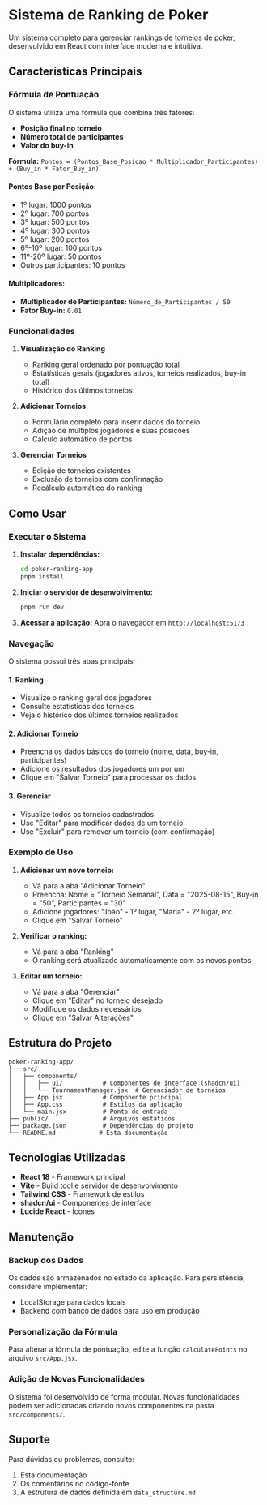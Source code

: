 # Sistema de Ranking de Poker

Um sistema completo para gerenciar rankings de torneios de poker, desenvolvido em React com interface moderna e intuitiva.

## Características Principais

### Fórmula de Pontuação
O sistema utiliza uma fórmula que combina três fatores:
- **Posição final no torneio**
- **Número total de participantes**
- **Valor do buy-in**

**Fórmula:** `Pontos = (Pontos_Base_Posicao * Multiplicador_Participantes) + (Buy_in * Fator_Buy_in)`

#### Pontos Base por Posição:
- 1º lugar: 1000 pontos
- 2º lugar: 700 pontos
- 3º lugar: 500 pontos
- 4º lugar: 300 pontos
- 5º lugar: 200 pontos
- 6º-10º lugar: 100 pontos
- 11º-20º lugar: 50 pontos
- Outros participantes: 10 pontos

#### Multiplicadores:
- **Multiplicador de Participantes:** `Número_de_Participantes / 50`
- **Fator Buy-in:** `0.01`

### Funcionalidades

1. **Visualização do Ranking**
   - Ranking geral ordenado por pontuação total
   - Estatísticas gerais (jogadores ativos, torneios realizados, buy-in total)
   - Histórico dos últimos torneios

2. **Adicionar Torneios**
   - Formulário completo para inserir dados do torneio
   - Adição de múltiplos jogadores e suas posições
   - Cálculo automático de pontos

3. **Gerenciar Torneios**
   - Edição de torneios existentes
   - Exclusão de torneios com confirmação
   - Recálculo automático do ranking

## Como Usar

### Executar o Sistema

1. **Instalar dependências:**
   ```bash
   cd poker-ranking-app
   pnpm install
   ```

2. **Iniciar o servidor de desenvolvimento:**
   ```bash
   pnpm run dev
   ```

3. **Acessar a aplicação:**
   Abra o navegador em `http://localhost:5173`

### Navegação

O sistema possui três abas principais:

#### 1. Ranking
- Visualize o ranking geral dos jogadores
- Consulte estatísticas dos torneios
- Veja o histórico dos últimos torneios realizados

#### 2. Adicionar Torneio
- Preencha os dados básicos do torneio (nome, data, buy-in, participantes)
- Adicione os resultados dos jogadores um por um
- Clique em "Salvar Torneio" para processar os dados

#### 3. Gerenciar
- Visualize todos os torneios cadastrados
- Use "Editar" para modificar dados de um torneio
- Use "Excluir" para remover um torneio (com confirmação)

### Exemplo de Uso

1. **Adicionar um novo torneio:**
   - Vá para a aba "Adicionar Torneio"
   - Preencha: Nome = "Torneio Semanal", Data = "2025-08-15", Buy-in = "50", Participantes = "30"
   - Adicione jogadores: "João" - 1º lugar, "Maria" - 2º lugar, etc.
   - Clique em "Salvar Torneio"

2. **Verificar o ranking:**
   - Vá para a aba "Ranking"
   - O ranking será atualizado automaticamente com os novos pontos

3. **Editar um torneio:**
   - Vá para a aba "Gerenciar"
   - Clique em "Editar" no torneio desejado
   - Modifique os dados necessários
   - Clique em "Salvar Alterações"

## Estrutura do Projeto

```
poker-ranking-app/
├── src/
│   ├── components/
│   │   ├── ui/           # Componentes de interface (shadcn/ui)
│   │   └── TournamentManager.jsx  # Gerenciador de torneios
│   ├── App.jsx           # Componente principal
│   ├── App.css           # Estilos da aplicação
│   └── main.jsx          # Ponto de entrada
├── public/               # Arquivos estáticos
├── package.json          # Dependências do projeto
└── README.md            # Esta documentação
```

## Tecnologias Utilizadas

- **React 18** - Framework principal
- **Vite** - Build tool e servidor de desenvolvimento
- **Tailwind CSS** - Framework de estilos
- **shadcn/ui** - Componentes de interface
- **Lucide React** - Ícones

## Manutenção

### Backup dos Dados
Os dados são armazenados no estado da aplicação. Para persistência, considere implementar:
- LocalStorage para dados locais
- Backend com banco de dados para uso em produção

### Personalização da Fórmula
Para alterar a fórmula de pontuação, edite a função `calculatePoints` no arquivo `src/App.jsx`.

### Adição de Novas Funcionalidades
O sistema foi desenvolvido de forma modular. Novas funcionalidades podem ser adicionadas criando novos componentes na pasta `src/components/`.

## Suporte

Para dúvidas ou problemas, consulte:
1. Esta documentação
2. Os comentários no código-fonte
3. A estrutura de dados definida em `data_structure.md`

